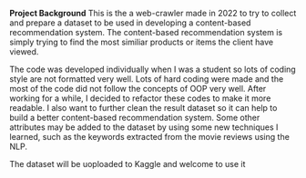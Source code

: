 **Project Background**
This is the a web-crawler made in 2022 to try to collect and prepare a dataset to be used in developing a content-based recommendation system. The content-based recommendation system is simply trying to find the most similiar products or items the client have viewed. 

The code was developed individually when I was a student so lots of coding style are not formatted very well. Lots of hard coding were made and the most of the code did not follow the concepts of OOP very well. After working for a while, I decided to refactor these codes to make it more readable. I also want to further clean the result dataset so it can help to build a better content-based recommendation system. Some other attributes may be added to the dataset by using some new techniques I learned, such as the keywords extracted from the movie reviews using the NLP.

The dataset will be uoploaded to Kaggle and welcome to use it
